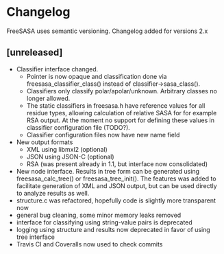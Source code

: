 # Changelog
FreeSASA uses semantic versioning. Changelog added for versions 2.x

## [unreleased]
* Classifier interface changed.
  * Pointer is now opaque and classification done via freesasa_classifier_class() instead of classifier->sasa_class().
  * Classifiers only classify polar/apolar/unknown. Arbitrary classes no longer allowed.
  * The static classifiers in freesasa.h have reference values for all residue types, allowing calculation of relative SASA for for example RSA output. At the moment no support for defining these values in classifier configuration file (TODO?).
  * Classifier configuration files now have new name field
* New output formats
  * XML using libmxl2 (optional)
  * JSON using JSON-C (optional)
  * RSA (was present already in 1.1, but interface now consolidated)
* New node interface. Results in tree form can be generated using freesasa_calc_tree() or freesasa_tree_init(). The features was added to facilitate generation of XML and JSON output, but can be used directly to analyze results as well.
* structure.c was refactored, hopefully code is slightly more transparent now
* general bug cleaning, some minor memory leaks removed
* interface for classifying using string-value pairs is deprecated
* logging using structure and results now deprecated in favor of using tree interface
* Travis CI and Coveralls now used to check commits

